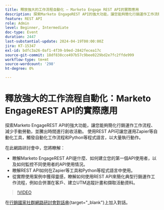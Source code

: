 ```yaml
---
title: 釋放強大的工作流程自動化 — Marketo Engage REST API的實際應用
description: 探索Marketo EngageREST API的強大功能，讓您能夠簡化行銷運作工作流程、減少手動勞動，並騰出時間進行創收活動。 使用REST API可讓您運用Zapier等自動化工具來觸發自動化工作流程和Python等程式語言，以大量執行動作。在此網路研討會中，您將： — 瞭解Marketo EngageREST API是什麼、如何建立您的第一個API使用者，以及如何監控不同使用者的API使用情況。 — 瞭解REST API如何在Zapier等工具和Python等程式語言中使用。 — 從實際使用案例獲得靈感，瞭解如何使用REST API來簡化典型行銷運作工作流程，例如合併銷售機會、建立UTM追蹤計畫以及擷取活動資料。
feature: REST API
role: Admin
level: Beginner, Intermediate
doc-type: Event
duration: 2447
last-substantial-update: 2024-04-19T00:00:00Z
jira: KT-15347
exl-id: bdfc3a26-0af1-4f39-b9ed-2842fecea17c
source-git-commit: 18df838cce497b57c9bee0229bd2e7fc2ffde999
workflow-type: tm+mt
source-wordcount: '298'
ht-degree: 0%

---
```


# 釋放強大的工作流程自動化：Marketo EngageREST API的實際應用

探索Marketo EngageREST API的強大功能，讓您能夠簡化行銷運作工作流程、減少手動勞動，並騰出時間進行創收活動。 使用REST API可讓您運用Zapier等自動化工具，觸發自動化工作流程和Python等程式語言，以大量執行動作。

在此網路研討會中，您將瞭解：

- 瞭解Marketo EngageREST API是什麼、如何建立您的第一個API使用者，以及如何監控不同使用者的API使用情況。
- 瞭解REST API如何在Zapier等工具和Python等程式語言中使用。
- 從實際使用案例中獲得靈感，瞭解如何使用REST API來簡化典型行銷運作工作流程，例如合併潛在客戶、建立UTM追蹤計畫和擷取活動資料。

>[!VIDEO](https://video.tv.adobe.com/v/3428435/?learn=on)


在[行銷國家社群網路研討會對話串](https://nation.marketo.com/t5/product-discussions/webinar-april-17th-8am-pst-unlocking-powerful-workflow/td-p/346330){target="_blank"}上加入對話。
